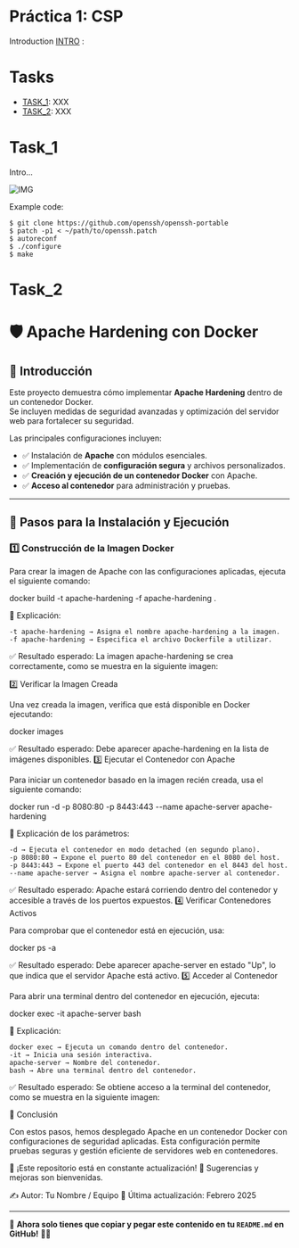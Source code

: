 # Práctica 1: CSP

Introduction [INTRO](URL_TASKS) :

# Tasks

* [TASK_1](#URL_TASK_1): XXX
* [TASK_2](#URL_TASK_2): XXX

# Task_1

Intro...

![IMG](URL_IMG)

Example code:

```
$ git clone https://github.com/openssh/openssh-portable
$ patch -p1 < ~/path/to/openssh.patch
$ autoreconf
$ ./configure
$ make
```

# Task_2
# 🛡️ Apache Hardening con Docker

## 📖 Introducción

Este proyecto demuestra cómo implementar **Apache Hardening** dentro de un contenedor Docker.  
Se incluyen medidas de seguridad avanzadas y optimización del servidor web para fortalecer su seguridad.

Las principales configuraciones incluyen:
- ✅ Instalación de **Apache** con módulos esenciales.
- ✅ Implementación de **configuración segura** y archivos personalizados.
- ✅ **Creación y ejecución de un contenedor Docker** con Apache.
- ✅ **Acceso al contenedor** para administración y pruebas.

---

## 🚀 Pasos para la Instalación y Ejecución

### **1️⃣ Construcción de la Imagen Docker**
Para crear la imagen de Apache con las configuraciones aplicadas, ejecuta el siguiente comando:

docker build -t apache-hardening -f apache-hardening .

📌 Explicación:

    -t apache-hardening → Asigna el nombre apache-hardening a la imagen.
    -f apache-hardening → Especifica el archivo Dockerfile a utilizar.

✅ Resultado esperado:
La imagen apache-hardening se crea correctamente, como se muestra en la siguiente imagen:

2️⃣ Verificar la Imagen Creada

Una vez creada la imagen, verifica que está disponible en Docker ejecutando:

docker images

✅ Resultado esperado:
Debe aparecer apache-hardening en la lista de imágenes disponibles.
3️⃣ Ejecutar el Contenedor con Apache

Para iniciar un contenedor basado en la imagen recién creada, usa el siguiente comando:

docker run -d -p 8080:80 -p 8443:443 --name apache-server apache-hardening

📌 Explicación de los parámetros:

    -d → Ejecuta el contenedor en modo detached (en segundo plano).
    -p 8080:80 → Expone el puerto 80 del contenedor en el 8080 del host.
    -p 8443:443 → Expone el puerto 443 del contenedor en el 8443 del host.
    --name apache-server → Asigna el nombre apache-server al contenedor.

✅ Resultado esperado:
Apache estará corriendo dentro del contenedor y accesible a través de los puertos expuestos.
4️⃣ Verificar Contenedores Activos

Para comprobar que el contenedor está en ejecución, usa:

docker ps -a

✅ Resultado esperado:
Debe aparecer apache-server en estado "Up", lo que indica que el servidor Apache está activo.
5️⃣ Acceder al Contenedor

Para abrir una terminal dentro del contenedor en ejecución, ejecuta:

docker exec -it apache-server bash

📌 Explicación:

    docker exec → Ejecuta un comando dentro del contenedor.
    -it → Inicia una sesión interactiva.
    apache-server → Nombre del contenedor.
    bash → Abre una terminal dentro del contenedor.

✅ Resultado esperado:
Se obtiene acceso a la terminal del contenedor, como se muestra en la siguiente imagen:

🎯 Conclusión

Con estos pasos, hemos desplegado Apache en un contenedor Docker con configuraciones de seguridad aplicadas.
Esta configuración permite pruebas seguras y gestión eficiente de servidores web en contenedores.

🚀 ¡Este repositorio está en constante actualización!
🔧 Sugerencias y mejoras son bienvenidas.

✍️ Autor: Tu Nombre / Equipo
📅 Última actualización: Febrero 2025


---

🔹 **Ahora solo tienes que copiar y pegar este contenido en tu `README.md` en GitHub!** 🚀🔥


